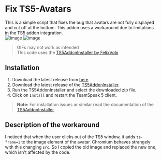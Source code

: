 # Fix TS5-Avatars

This is a simple script that fixes the bug that avatars are not fully displayed and cut off at the bottom.
This addon uses a workaround due to limitations in the TS5 addon integration.  
![image](https://github.com/DerTyp7/ts5-addon-fix-avatars/assets/76851529/752da48e-3bae-4789-b8bc-29e05c5ff94a) ![image](https://github.com/DerTyp7/ts5-addon-fix-avatars/assets/76851529/efefa04e-c5d7-477a-bf45-ff36b60d35ec)

> GIFs may not work as intended  
> This code uses the [TS5AddonInstaller by FelixVolo](https://github.com/FelixVolo/TS5AddonInstaller)

## Installation

1. Download the latest release from [here](https://github.com/DerTyp7/ts5-addon-fix-avatars/releases/latest).
2. Download the latest release of the [TS5AddonInstaller](https://github.com/FelixVolo/TS5AddonInstaller/releases/latest).
3. Run the TS5AddonInstaller and select the downloaded zip file.
4. Click on `Install` and restart the TeamSpeak 5 client.

> **Note:** For installation issues or similar read the documentation of the [TS5AddonInstaller](https://github.com/FelixVolo/TS5AddonInstaller).

## Description of the workaround

I noticed that when the user clicks out of the TS5 window, it adds `ts-frame=1` to the image element of the avatar. Chromium behaves strangely with this changing `src`. So I copied the old image and replaced the new one, which isn't affected by the code.
